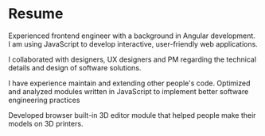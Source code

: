 # Resume

Experienced frontend engineer with a background in Angular development. I am using JavaScript to develop interactive, user-friendly web applications.

I collaborated with designers, UX designers and PM regarding the technical details and design of software solutions.

I have experience maintain and extending other people's code. Optimized and analyzed modules written in JavaScript to implement better software engineering practices

Developed browser built-in 3D editor module that helped people make their models on 3D printers.